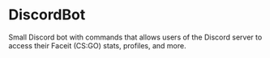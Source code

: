 # DiscordBot

Small Discord bot with commands that allows users of the Discord server to access their Faceit (CS:GO) stats, profiles, and more.
